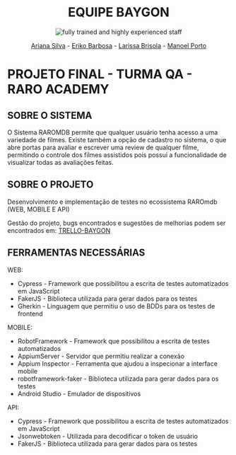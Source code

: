 <div align="center">
<h1>EQUIPE BAYGON</h1>


![fully trained and highly experienced staff](https://media1.tenor.com/m/7AV6xe4BVyUAAAAC/pest-control-sarasota.gif)

[Ariana Silva](https://github.com/arianarsilva)   - [Eriko Barbosa](https://github.com/DevEriko)  - [Larissa Brisola](https://github.com/larissabrisola)   - [Manoel Porto](https://github.com/manoscreu)
</div>





# PROJETO FINAL - TURMA QA - RARO ACADEMY 

## SOBRE O SISTEMA 

O Sistema RAROMDB permite que qualquer usuário tenha acesso a uma variedade de filmes. Existe também a opção de cadastro no sistema, o que abre portas para avaliar e escrever uma review de qualquer filme, permitindo o controle dos filmes assistidos pois possui a funcionalidade de visualizar todas as avaliações feitas. 

## SOBRE O PROJETO

Desenvolvimento e implementação de testes no  ecossistema RAROmdb (WEB, MOBILE E API)

Gestão do projeto, bugs encontrados e sugestões de melhorias podem ser encontrados em: [TRELLO-BAYGON](https://trello.com/b/f7OrkV3y/projeto-final)




## FERRAMENTAS NECESSÁRIAS

WEB:
- Cypress - Framework que possibilitou a escrita de testes automatizados em JavaScript
- FakerJS - Biblioteca utilizada para gerar dados para os testes
- Gherkin - Linguagem que permitiu o uso de BDDs para os testes de frontend 

MOBILE:
- RobotFramework - Framework que possibilitou a escrita de testes automatizados 
- AppiumServer - Servidor que permitiu realizar a conexão 
- Appium Inspector - Ferramenta que ajudou a inspecionar a interface mobile
- robotframework-faker - Biblioteca utilizada para gerar dados para os testes
- Android Studio - Emulador de dispositivos

API:
- Cypress - Framework que possibilitou a escrita de testes automatizados em JavaScript
- Jsonwebtoken - Utilizada para decodificar o token de usuário
- FakerJS - Biblioteca utilizada para gerar dados para os testes


